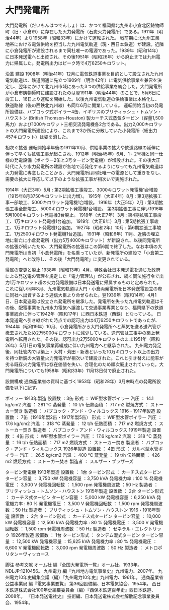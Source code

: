 # 大門発電所

大門発電所（だいもんはつでんしょ）は、かつて福岡県北九州市小倉北区鋳物師町（旧・小倉市）に存在した火力発電所（石炭火力発電所）である。1911年（明治44年）より1958年（昭和33年）にかけて運転された。
戦前期に北九州工業地帯における電気供給を担当した九州電気軌道（現・西日本鉄道）が建設。近隣に小倉発電所が建設されるまで同社唯一の電源であった。1939年（昭和14年）に日本発送電へと出資され、その後1951年（昭和26年）から廃止までは九州電力に帰属した。発電所出力はピーク時で4万6250キロワット。

沿革
建設
1908年（明治41年）12月に電気鉄道事業を目的として設立された九州電気軌道は、鉄道開通に先立つ1909年（明治42年）に電気供給事業を兼営を決定し、翌年にかけて北九州市域にあった3つの供給事業を統合した。大門発電所が小倉市鋳物師町に建設されたのは翌1911年（明治44年）のことで、5月6日に竣工し、16日より運転を開始した。以後九州電気軌道の供給事業は本格化し、鉄道路線（後の西鉄北九州線）も同年6月に開業している。
運転開始当初の発電所設備は、バブコック式ボイラー4缶、イギリスのブリティッシュ・トムソン・ハウストン (British Thomson-Houston) 製カーチス式蒸気タービン（容量1,500馬力）および1000キロワット三相交流発電機各2台である。出力2,000キロワットの大門発電所建設により、これまで3か所に分散していた小発電所（総出力457キロワット）は姿を消した。

相次ぐ拡張
運転開始半年後の1911年10月、供給事業の拡大や鉄道路線の延伸に伴って早くも拡張工事が起こされ、1912年（明治45年）6月、1・2号機と同一仕様の発電設備（ボイラー2缶と3号タービン発電機）が増設された。その後大正時代に入り水力発電所の建設が各地で活発化するようになっても九州電気軌道は火力発電に専念したことから、大門発電所は同社唯一の電源として重きをなし、需要の拡大に呼応して以下のような拡張工事が相次いで実施された。

1914年（大正3年）5月 : 第2期拡張工事竣工、3000キロワット発電機1台増設（1915年8月3750キロワットに出力増）。
1915年（大正4年）8月 : 第3期拡張工事一部竣工、5000キロワット発電機1台増設。
1916年（大正5年）2月 : 第3期拡張工事全部竣工、5000キロワット発電機1台増設。
第3期拡張工事に伴い1916年5月1000キロワット発電機3台廃止。
1918年（大正7年）3月 : 第4期拡張工事竣工、1万キロワット発電機1台追加。
1919年（大正8年）3月 : 第5期拡張工事竣工、1万キロワット発電機1台追加。
1927年（昭和2年）10月 : 第6期拡張工事竣工、1万2500キロワット発電機1台追加。
1931年（昭和6年）11月、近隣の埋立地に新たに小倉発電所（出力5万4000キロワット）が新設され、以後同発電所の拡張が続いたため、大門発電所の拡張はこの第6期で終了した。なお本項の大門発電所は当初「小倉発電所」を名乗っていたが、新発電所の建設で「小倉第二発電所」へと改称し、その後「大門発電所」に変更されている。

帰属の変更と廃止
1938年（昭和13年）4月、特殊会社日本発送電を通じた政府による発送電の管理を規定した「電力管理法」が公布され、続く同法施行令で出力1万キロワット超の火力発電設備は日本発送電に帰属するものと定められた。これに従い同年8月、九州電気軌道は大門・小倉両発電所を日本発送電設立の際に同社へ出資するよう逓信大臣より命ぜられた。翌1939年（昭和14年）4月1日、日本発送電は設立され発電所を継承した。発電所を失った九州電気軌道はその後、配電事業を九州水力電気へ譲渡して交通事業専業となり、福岡県下の鉄道事業統合に伴って1942年（昭和17年）に西日本鉄道（西鉄）となっている。
日本発送電へ引き継がれた時点での認可出力は4万6250キロワットであったが、1944年（昭和19年）10月、小倉発電所から大門発電所へと蒸気を送る送汽管が撤去されたため2万5000キロワットに減少している。送汽管は工事中の築上発電所へ転用された。その後、認可出力2万5000キロワットのまま1951年（昭和26年）5月1日の電気事業再編成に伴い九州電力へと継承された。
九州電力発足後、同社管内では築上・大村・苅田・新港といった10万キロワット以上の出力を持つ新鋭の大容量火力発電所が相次いで建設された。これと引き替えに能率が劣る既存火力発電所は存在価値を失い、合理化のため順次廃止されていった。大門発電所についても1958年（昭和33年）11月13日付で廃止された。

設備構成
通商産業省の資料に基づく1953年（昭和28年）3月末時点の発電所設備を以下に記す。

ボイラー
1913年製造
設置数 ：3缶
形式 ： WIF型水管ボイラー
汽圧 ： 14.1 kg/cm2
汽温 ： 281 °C
蒸発量 ： 10 t/h
伝熱面積 ： 717 m2
燃焼方式 ： ストーカー焚き
製造者 ： バブコック・アンド・ウィルコックス
1916・1917年製造
設置数 ： 7缶（1916年製2缶・1917年製5缶）
形式 ： WIF型水管ボイラー
汽圧 ： 17.6 kg/cm2
汽温 ： 318 °C
蒸発量 ： 12 t/h
伝熱面積 ： 717 m2
燃焼方式 ： ストーカー焚き
製造者 ： バブコック・アンド・ウィルコックス
1919年製造
設置数 ： 4缶
形式 ： WIF型水管ボイラー
汽圧 ： 17.6 kg/cm2
汽温 ： 318 °C
蒸発量 ： 16 t/h
伝熱面積 ： 717 m2
燃焼方式 ： ストーカー焚き
製造者 ： バブコック・アンド・ウィルコックス
1926年製造
設置数 ： 4缶
形式 ： ガルベ型水管ボイラー
汽圧 ： 26.5 kg/cm2
汽温 ： 400 °C
蒸発量 ： 19 t/h
伝熱面積 ： 426 m2
燃焼方式 ： ストーカー焚き
製造者 ： スルザー・ブラザーズ

タービン発電機
1913年製造
設置数 ： 1台
タービン形式 ： カーチス式タービン
タービン容量 ： 3,750 kW
発電機容量 ：3,750 kVA
発電機力率 : 100 %
発電機電圧 ： 3,500 V
発電機回転数 ： 1,500 rpm
発電機周波数 ：50 Hz
製造者 ： ブリティッシュ・トムソン・ハウストン
1915年製造
設置数 ： 2台
タービン形式 ： カーチス式タービン
タービン容量 ： 5,000 kW
発電機容量 ：6,250 kVA
発電機力率 : 80 %
発電機電圧 ： 3,500 V
発電機回転数 ： 1,500 rpm
発電機周波数 ：50 Hz
製造者 ： ブリティッシュ・トムソン・ハウストン
1916・1918年製造
設置数 ： 2台
タービン形式 ： カーチス式タービン
タービン容量 ： 10,000 kW
発電機容量 ：12,500 kVA
発電機力率 : 80 %
発電機電圧 ： 3,500 V
発電機回転数 ： 1,500 rpm
発電機周波数 ：50 Hz
製造者 ： ゼネラル・エレクトリック
1926年製造
設置数 ： 1台
タービン形式 ： タンデム混式タービン
タービン容量 ： 12,500 kW
発電機容量 ：15,625 kVA
発電機力率 : 80 %
発電機電圧 ： 6,600 V
発電機回転数 ： 3,000 rpm
発電機周波数 ：50 Hz
製造者 ： メトロポリタン＝ヴィッカース

脚注
参考文献
オーム社 編『全国大発電所一覧』オーム社、1933年。NDLJP:1210456。 
九州電力 編『九州地方電気事業史』九州電力、2007年。 
九州電力10年史編集会議（編）『九州電力10年史』九州電力、1961年。 
通商産業省公益事業局 編『電気事業要覧』 第36回設備編、日本電気協会、1954年。 
西日本鉄道株式会社100年史編纂委員会（編）『西保本鉄道百年史』西日本鉄道、2008年。 
『日本発送電社史』 技術編、日本発送電株式会社解散記念事業委員会、1954年。